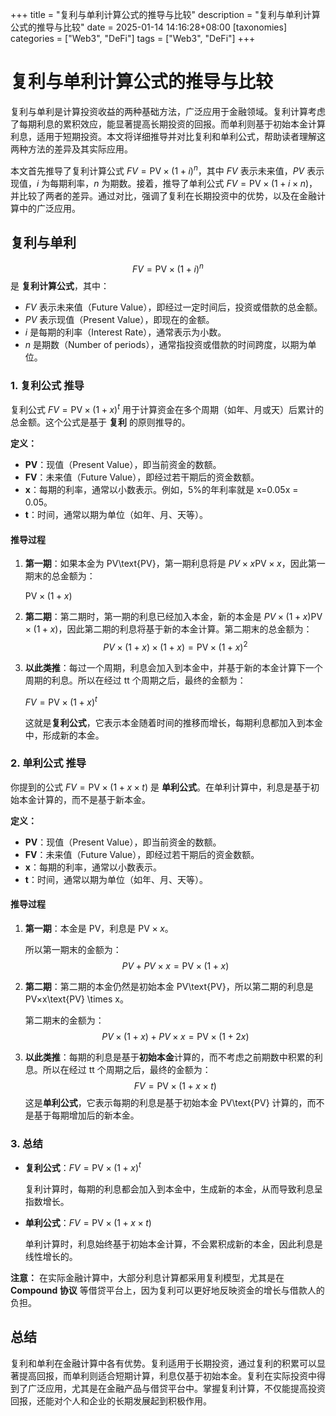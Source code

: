 +++
title = "复利与单利计算公式的推导与比较"
description = "复利与单利计算公式的推导与比较"
date = 2025-01-14 14:16:28+08:00
[taxonomies]
categories = ["Web3", "DeFi"]
tags = ["Web3", "DeFi"]
+++

<!-- more -->

# 复利与单利计算公式的推导与比较

复利与单利是计算投资收益的两种基础方法，广泛应用于金融领域。复利计算考虑了每期利息的累积效应，能显著提高长期投资的回报。而单利则基于初始本金计算利息，适用于短期投资。本文将详细推导并对比复利和单利公式，帮助读者理解这两种方法的差异及其实际应用。

本文首先推导了复利计算公式 $FV = \text{PV} \times (1 + i)^n$，其中 $FV$ 表示未来值，$PV$ 表示现值，$i$ 为每期利率，$n$ 为期数。接着，推导了单利公式 $FV = \text{PV} \times (1 + i \times n)$，并比较了两者的差异。通过对比，强调了复利在长期投资中的优势，以及在金融计算中的广泛应用。

## 复利与单利

$$
FV= \text{PV} \times (1 + i)^n
$$
 是 **复利计算公式**，其中：

- ${FV}$ 表示未来值（Future Value），即经过一定时间后，投资或借款的总金额。
- ${PV}$ 表示现值（Present Value），即现在的金额。
- $i$ 是每期的利率（Interest Rate），通常表示为小数。
- $n$ 是期数（Number of periods），通常指投资或借款的时间跨度，以期为单位。

### 1. **复利公式** 推导

复利公式 $FV= \text{PV} \times (1 + x)^t$ 用于计算资金在多个周期（如年、月或天）后累计的总金额。这个公式是基于 **复利** 的原则推导的。

**定义：**

- **PV**：现值（Present Value），即当前资金的数额。
- **FV**：未来值（Future Value），即经过若干期后的资金数额。
- **x**：每期的利率，通常以小数表示。例如，5%的年利率就是 x=0.05x = 0.05。
- **t**：时间，通常以期为单位（如年、月、天等）。

#### 推导过程

1. **第一期**：如果本金为 PV\text{PV}，第一期利息将是 $PV×x\text{PV} \times x$，因此第一期末的总金额为：

   $\text{PV} \times (1 + x)$

2. **第二期**：第二期时，第一期的利息已经加入本金，新的本金是 $PV×(1+x)\text{PV} \times (1 + x)$，因此第二期的利息将基于新的本金计算。第二期末的总金额为：
   $$
   PV×(1+x)×(1+x)= \text{PV} \times (1 + x)^2
   $$

3. **以此类推**：每过一个周期，利息会加入到本金中，并基于新的本金计算下一个周期的利息。所以在经过 tt 个周期之后，最终的金额为：

   $FV= \text{PV} \times (1 + x)^t$

   这就是**复利公式**，它表示本金随着时间的推移而增长，每期利息都加入到本金中，形成新的本金。

### 2. **单利公式** 推导

你提到的公式 $FV= \text{PV} \times (1 + x \times t)$ 是 **单利公式**。在单利计算中，利息是基于初始本金计算的，而不是基于新本金。

**定义：**

- **PV**：现值（Present Value），即当前资金的数额。
- **FV**：未来值（Future Value），即经过若干期后的资金数额。
- **x**：每期的利率，通常以小数表示。
- **t**：时间，通常以期为单位（如年、月、天等）。

#### 推导过程

1. **第一期**：本金是 $\text{PV}$，利息是 $\text{PV} \times x$。

   所以第一期末的金额为：
   $$
   PV+PV×x= \text{PV} \times (1 + x)
   $$

2. **第二期**：第二期的本金仍然是初始本金 PV\text{PV}，所以第二期的利息是 PV×x\text{PV} \times x。

   第二期末的金额为：
   $$
   PV×(1+x)+PV×x= \text{PV} \times (1 + 2x)
   $$

3. **以此类推**：每期的利息是基于**初始本金**计算的，而不考虑之前期数中积累的利息。所以在经过 tt 个周期之后，最终的金额为：
   $$
   FV= \text{PV} \times (1 + x \times t)
   $$
   这是**单利公式**，它表示每期的利息是基于初始本金 PV\text{PV} 计算的，而不是基于每期增加后的新本金。

### 3. **总结**

- **复利公式**：$FV= \text{PV} \times (1 + x)^t$

  复利计算时，每期的利息都会加入到本金中，生成新的本金，从而导致利息呈指数增长。

- **单利公式**：$FV= \text{PV} \times (1 + x \times t)$

  单利计算时，利息始终基于初始本金计算，不会累积成新的本金，因此利息是线性增长的。

**注意：** 在实际金融计算中，大部分利息计算都采用复利模型，尤其是在 **Compound 协议** 等借贷平台上，因为复利可以更好地反映资金的增长与借款人的负担。

## 总结

复利和单利在金融计算中各有优势。复利适用于长期投资，通过复利的积累可以显著提高回报，而单利则适合短期计算，利息仅基于初始本金。复利在实际投资中得到了广泛应用，尤其是在金融产品与借贷平台中。掌握复利计算，不仅能提高投资回报，还能对个人和企业的长期发展起到积极作用。
